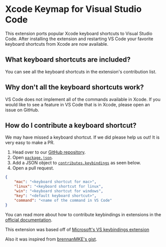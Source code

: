 # Xcode Keymap for Visual Studio Code

This extension ports popular Xcode keyboard shortcuts to Visual Studio Code. After installing the extension and restarting VS Code your favorite keyboard shortcuts from Xcode are now available. 

## What keyboard shortcuts are included?

You can see all the keyboard shortcuts in the extension's contribution list. 


## Why don't all the keyboard shortcuts work? 

VS Code does not implement all of the commands available in Xcode. If you would like to see a feature in VS Code that is in Xcode, please open an issue on GitHub.

## How do I contribute a keyboard shortcut?

We may have missed a keyboard shortcut. If we did please help us out! It is very easy to make a PR. 

1. Head over to our [GitHub repository](https://github.com/stevemoser/vscode-xcode-keybindings). 
2. Open [`package.json`](https://github.com/stevemoser/vscode-xcode-keybindings/blob/master/package.json). 
3. Add a JSON object to [`contributes.keybindings`](https://github.com/stevemoser/vscode-xcode-keybindings/blob/master/package.json#L26) as seen below. 
4. Open a pull request. 

```json
{
    "mac": "<keyboard shortcut for mac>",
    "linux": "<keyboard shortcut for linux",
    "win": "<keyboard shortcut for windows",
    "key": "<default keyboard shortcut>",
    "command": "<name of the command in VS Code"
}
```

You can read more about how to contribute keybindings in extensions in the [official documentation](http://code.visualstudio.com/docs/extensionAPI/extension-points#_contributeskeybindings). 

This extension was based off of [Microsoft's VS keybindings extension](https://github.com/Microsoft/vscode-vs-keybindings)

Also it was inspired from [brennanMKE's gist](https://gist.github.com/brennanMKE/8b0d9e5cb72cbd6380b5).